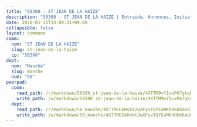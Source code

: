 ```yaml
---
title: "50300 - ST JEAN DE LA HAIZE"
description: "50300 - ST JEAN DE LA HAIZE | Entraide, Annonces, Initiatives"
date: 2020-01-11T14:09:21+09:00
collapsible: false
layout: commune
comm:
  nom: "ST JEAN DE LA HAIZE"
  slug: st-jean-de-la-haize
  cp: "50300"
dept:
  nom: "Manche"
  slug: manche
  num: "50"
peerpad:
  comm:
    read_path: /r/markdown/50300_st-jean-de-la-haize/4XTTM9vY1xxP67gkqP5XDW7FXhc9btXi1yEJCNcmY4DVhCMaG
    write_path: /w/markdown/50300_st-jean-de-la-haize/4XTTM9vY1xxP67gkqP5XDW7FXhc9btXi1yEJCNcmY4DVhCMaG-K3TgUvHiEbgCYHctKnxWEReycVy7pUxw4A9P9ivhvW61DaCrp3uoxSBUu5XToi33EKQ6tXYUfaVKQgdmds8kmktSRgvdwAkWJ6KdF8cpH55JznrfhJNCL9E7GGRecnN2e3rVV5hr
  dept:
    read_path: /r/markdown/50_manche/4XTTMEGkHvbt2wXFyvTQYEaMKhHk6haGH1SzsRNevKgBDTuXr
    write_path: /w/markdown/50_manche/4XTTMEGkHvbt2wXFyvTQYEaMKhHk6haGH1SzsRNevKgBDTuXr-K3TgUSx1rwmRRLqHcTLLdo4dVfTRKvf94KKagmUFPevWSp2f9nuc6fJF25TtLArzK8teuQ5TvuAMqW38N2MYgT18hBoXtjmKX9WuSn2vkujmSJPp3gF4gsuMmfEM8Th4Ap94heFE
---
```


